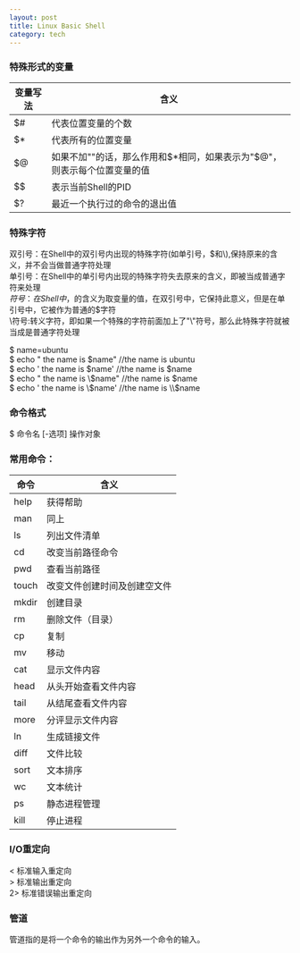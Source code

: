 ```yaml
---
layout: post
title: Linux Basic Shell
category: tech
---
```

### 特殊形式的变量  

| 变量写法 | 含义 |  
|---|-----|  
| $#  | 代表位置变量的个数   |  
| $*  | 代表所有的位置变量    |  
| $@  | 如果不加""的话，那么作用和$*相同，如果表示为"$@"，则表示每个位置变量的值    |  
| $$  | 表示当前Shell的PID    |  
| $?  | 最近一个执行过的命令的退出值    |  

### 特殊字符
双引号：在Shell中的双引号内出现的特殊字符(如单引号，$和\\),保持原来的含义，并不会当做普通字符处理  
单引号：在Shell中的单引号内出现的特殊字符失去原来的含义，即被当成普通字符来处理  
$符号：在Shell中，$的含义为取变量的值，在双引号中，它保持此意义，但是在单引号中，它被作为普通的$字符  
\\符号:转义字符，即如果一个特殊的字符前面加上了"\\"符号，那么此特殊字符就被当成是普通字符处理  

$ name=ubuntu  
$ echo " the name is $name"    //the name is ubuntu  
$ echo ' the name is $name'    //the name is $name  
$ echo " the name is \\$name"    //the name is $name  
$ echo ' the name is \\$name'    //the name is \\$name  

### 命令格式
$ 命令名 [-选项] 操作对象  

### 常用命令：  
| 命令 | 含义 |  
|---|-----|  
| help | 获得帮助  |  
| man  | 同上  |  
| ls |  列出文件清单  |  
|cd |  改变当前路径命令  |  
|pwd  | 查看当前路径  |  
|touch  | 改变文件创建时间及创建空文件  |  
|mkdir  | 创建目录  |  
|rm |  删除文件（目录）  |  
|cp |  复制  |  
|mv |  移动  |  
|cat  | 显示文件内容  |  
|head |  从头开始查看文件内容  |  
|tail |  从结尾查看文件内容  |  
|more |  分评显示文件内容  |  
|ln |  生成链接文件  |  
|diff |  文件比较  |  
|sort |  文本排序  |  
|wc |  文本统计  |  
|ps | 静态进程管理  |  
|kill |  停止进程  |  


### I/O重定向  
< 标准输入重定向  
\> 标准输出重定向  
2> 标准错误输出重定向  


### 管道
管道指的是将一个命令的输出作为另外一个命令的输入。  
